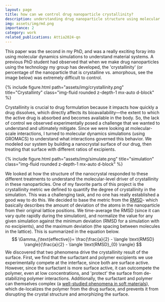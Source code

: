 ```yaml
---
layout: page
title: how can we control drug nanoparticle crystallinity? 
description: understanding drug nanoparticle structure using molecular simulations
img: assets/img/md.png
importance: 2
category: work
related_publications: Attia2024-qn
---
```


This paper was the second in my PhD, and was a really exciting foray into using molecular dynamics simulations to understand material systems. A previous PhD student had observed that when we make drug nanoparticles using the technology my group has developed, the 'crystallinity' (or percentage of the nanoparticle that is crystalline vs. amorphous, see the image below) was extremely difficult to control. 

{% include figure.html path="assets/img/crystallinity.png" title="Crystallinty" class="img-fluid rounded z-depth-1 mx-auto d-block" %}


Crystallinity is crucial to drug formulation because it impacts how quickly a drug dissolves, which directly affects its bioavailability—the extent to which the active drug is absorbed and becomes available in the body. So, the lack of control we observed experimentally posed a challenge that we wanted to understand and ultimately mitigate. Since we were looking at molecular-scale interactions, I turned to molecular dynamics simulations (using GROMACS) to understand what interactions governed this behavior. We modeled our system by building a nanocrystal surface of our drug, then treating that surface with different ratios of excipients.

{% include figure.html path="assets/img/simulate.png" title="simulation" class="img-fluid rounded z-depth-1 mx-auto d-block" %}

We looked at how the structure of the nanocrystal responded to these different treatments to understand the molecular-level driver of crystallinity in these nanoparticles. One of my favorite parts of this project is the crystallinity metric we defined to quantify the degree of crystallinity in the simulation. This was a challenging task, and no one has really established a good way to do this. We decided to base the metric from the [RMSD](https://www.compchems.com/what-is-the-rmsd-and-how-to-compute-it-with-gromacs/)- which basically describes the amount of deviation of the atoms in the nanoparticle from their original lattice positions. We time-average the RMSD (since it can vary quite rapidly during the simulation), and normalize the value for any given simulation against the minimum deviation (RMSD for a simulation with no excipients), and the maximum deviation (the spacing between molecules in the lattice). This is summarized in the equation below. 
$$
\Gamma_{\text{effective}}= \frac{\frac{a}{2} - \langle \text{RMSD} \rangle}{\frac{a}{2} - \langle \text{RMSD}_{0} \rangle}
$$
We discovered that two phenomena drive the crystallinity result of the surface. First, we find that the surfactant and polymer excipients we use experimentally compete at the interface, since both are surface active. However, since the surfactant is more surface active, it can outcompete the polymer, even at low concentrations, and 'protect' the surface from de-stabilizing polymer interactions. Additionally, the surfactant and polymer can themselves complex (a [well-studied phenomena in soft materials](https://pubs.acs.org/doi/pdf/10.1021/la00022a026?casa_token=kONkmMNElfcAAAAA:Yj3PE_TvPQXbxuhaA8STo8VxnfCAplcXX3S5bkmY6juMhgh7LOix7kS9x4aWR7PNMEDSEpahSETJLg)), which de-localizes the polymer from the drug surface, and prevents it from disrupting the crystal structure and amorphizing the surface. 

